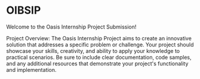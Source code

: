 # OIBSIP
Welcome to the Oasis Internship Project Submission!

Project Overview:
The Oasis Internship Project aims to create an innovative solution that addresses a specific problem or challenge. Your project should showcase your skills, creativity, and ability to apply your knowledge to practical scenarios. Be sure to include clear documentation, code samples, and any additional resources that demonstrate your project's functionality and implementation.

